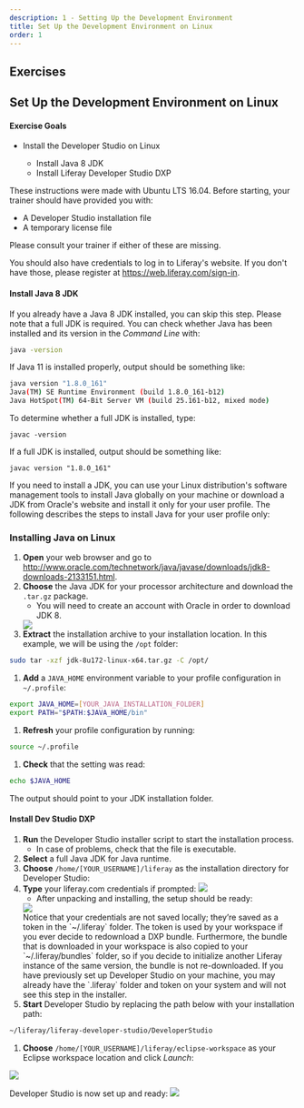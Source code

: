 ```yaml
---
description: 1 - Setting Up the Development Environment
title: Set Up the Development Environment on Linux
order: 1
---
```


<h2 class="exercise">Exercises</h2>

## Set Up the Development Environment on Linux

<div class="ahead">
<h4>Exercise Goals</h4>
	<ul>
	<li>Install the Developer Studio on Linux</li>
		<ul>
			<li>Install Java 8 JDK</li>
			<li>Install Liferay Developer Studio DXP</li>
		</ul>
	</ul>
</div>

<div class="note">
These instructions were made with Ubuntu LTS 16.04. Before starting, your trainer should have provided you with:
<ul>
	<li>A Developer Studio installation file</li>
	<li>A temporary license file</li>
</ul>
Please consult your trainer if either of these are missing.

You should also have credentials to log in to Liferay's website. If you don't have those, please register at <a href="https://web.liferay.com/sign-in">https://web.liferay.com/sign-in</a>.
</div>

#### Install Java 8 JDK

If you already have a Java 8 JDK installed, you can skip this step. Please note that a full JDK is required. You can check whether Java has been installed and its version in the _Command Line_ with:

```bash
java -version
```

If Java 11 is installed properly, output should be something like:

```bash
java version "1.8.0_161"
Java(TM) SE Runtime Environment (build 1.8.0_161-b12)
Java HotSpot(TM) 64-Bit Server VM (build 25.161-b12, mixed mode)
```

To determine whether a full JDK is installed, type:

```shell
javac -version
```

If a full JDK is installed, output should be something like:

```shell
javac version "1.8.0_161"
```

If you need to install a JDK, you can use your Linux distribution's software management tools to install Java globally on your machine or download a JDK from Oracle's website and install it only for your user profile. The following describes the steps to install Java for your user profile only:

### Installing Java on Linux

1. **Open** your web browser and go to http://www.oracle.com/technetwork/java/javase/downloads/jdk8-downloads-2133151.html.
1. **Choose** the Java JDK for your processor architecture and download the `.tar.gz` package.
	* You will need to create an account with Oracle in order to download JDK 8.
	<img src="../images/download-oracle-java.png" style="max-height:100%;" />
1. **Extract** the installation archive to your installation location. In this example, we will be using the `/opt` folder:
```bash
sudo tar -xzf jdk-8u172-linux-x64.tar.gz -C /opt/
```
1. **Add** a `JAVA_HOME` environment variable to your profile configuration in `~/.profile`:
```bash
export JAVA_HOME=[YOUR_JAVA_INSTALLATION_FOLDER]
export PATH="$PATH:$JAVA_HOME/bin"
```
1. **Refresh** your profile configuration by running:
```bash
source ~/.profile
```
1. **Check** that the setting was read:
```bash
echo $JAVA_HOME
```

The output should point to your JDK installation folder.

#### Install Dev Studio DXP

1. **Run** the Developer Studio installer script to start the installation process.
	* In case of problems, check that the file is executable.
1. **Select** a full Java JDK for Java runtime.
1. **Choose** `/home/[YOUR_USERNAME]/liferay` as the installation directory for Developer Studio:
1. **Type** your liferay.com credentials if prompted:
	<img src="../images/dxp-bundle-password.png" style="max-height:25%;" />
	* After unpacking and installing, the setup should be ready:
	<img src="../images/dev-studio-setup-finish.png" style="max-height:25%;" />
	<div class="note">
	Notice that your credentials are not saved locally; they’re saved as a token in the `~/.liferay` folder. The token is used by your workspace if you ever decide to redownload a DXP bundle. Furthermore, the bundle that is downloaded in your workspace is also copied to your `~/.liferay/bundles` folder, so if you decide to initialize another Liferay instance of the same version, the bundle is not re-downloaded. If you have previously set up Developer Studio on your machine, you may already have the `.liferay` folder and token on your system and will not see this step in the installer.
	</div>
1. **Start** Developer Studio by replacing the path below with your installation path:
```bash
~/liferay/liferay-developer-studio/DeveloperStudio
```
1. **Choose** `/home/[YOUR_USERNAME]/liferay/eclipse-workspace` as your Eclipse workspace location and click *Launch*:
<img src="../images/workspace-location.png" style="max-height:16%;" />

<br />

Developer Studio is now set up and ready:
<img src="../images/checkpoint.png" style="max-height:30%;" />
